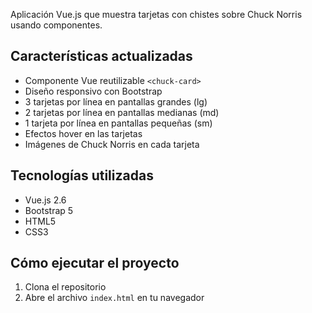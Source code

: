 Aplicación Vue.js que muestra tarjetas con chistes sobre Chuck Norris usando componentes.

## Características actualizadas

- Componente Vue reutilizable `<chuck-card>`
- Diseño responsivo con Bootstrap
- 3 tarjetas por línea en pantallas grandes (lg)
- 2 tarjetas por línea en pantallas medianas (md)
- 1 tarjeta por línea en pantallas pequeñas (sm)
- Efectos hover en las tarjetas
- Imágenes de Chuck Norris en cada tarjeta

## Tecnologías utilizadas

- Vue.js 2.6
- Bootstrap 5
- HTML5
- CSS3

## Cómo ejecutar el proyecto

1. Clona el repositorio
2. Abre el archivo `index.html` en tu navegador
